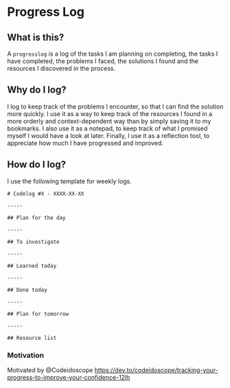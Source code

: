 # Progress Log

## What is this?
A `progresslog` is a log of the tasks I am planning on completing, the tasks I have completed, the problems I faced, the solutions I found and the resources I discovered in the process.

## Why do I log?

I log to keep track of the problems I encounter, so that I can find the solution more quickly. I use it as a way to keep track of the resources I found in a more orderly and context-dependent way than by simply saving it to my bookmarks. I also use it as a notepad, to keep track of what I promised myself I would have a look at later. Finally, I use it as a reflection tool, to appreciate how much I have progressed and improved.

## How do I log?

I use the following template for weekly logs. 

```
# Codelog #X - XXXX-XX-XX

-----

## Plan for the day

-----

## To investigate

-----

## Learned today

-----

## Done today

-----

## Plan for tomorrow

-----

## Resource list
```
### Motivation
Motivated by @Codeidoscope https://dev.to/codeidoscope/tracking-your-progress-to-improve-your-confidence-12lh

